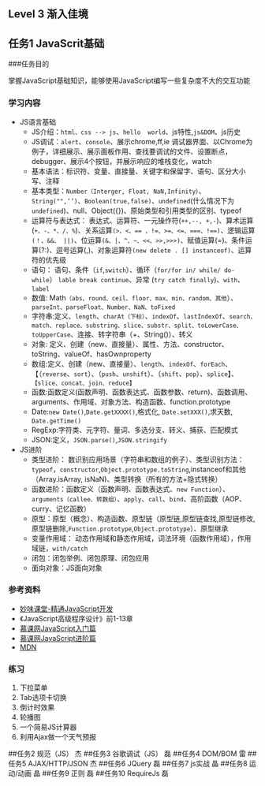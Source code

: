 ## Level 3 渐入佳境
## 任务1 JavaScrit基础
###任务目的 

掌握JavaScript基础知识，能够使用JavaScript编写一些复杂度不大的交互功能

### 学习内容

+ JS语言基础
    + JS介绍：`html、css --> js`、`hello  world`、js特性,`js&DOM`、js历史
    + JS调试：`alert`、`console`、展示chrome,ff,ie   调试器界面、以Chrome为例子，详细展示、展示面板作用、查找要调试的文件、设置断点，debugger、展示4个按钮，并展示响应的堆栈变化，watch
    + 基本语法：标识符、变量、直接量、关键字和保留字、语句、区分大小写、注释
    + 基本类型：`Number（Interger, Float, NaN,Infinity）`、`String("",’’)`、`Boolean(true,false)`、`undefined`(什么情况下为`undefined`)、null、Object({})、原始类型和引用类型的区别、typeof
    + 运算符与表达式：	表达式、运算符、一元操作符(`++,--, +,-`)、算术运算(`+、-、*、/、%`)、关系运算`(>、<、== 、!=、>=、<=、===、!==)`、逻辑运算`(！、&&、 ||)`、位运算`(&、|、^、~、<<、>>,>>>)`、赋值运算(=)、条件运算(?:)、逗号运算(,)、对象运算符`(new delete . [] instanceof)`、运算符的优先级
    + 语句：	语句、条件（`if`,`switch`）、循环（`for/for in/ while/ do-while`） `lable break continue`、异常 (`try catch finally`)、`with`、`label`
    + 数值:	Math`（abs、round、ceil、floor、max、min、random、其他`）、`parseInt、parseFloat、Number、NaN、toFixed`
    + 字符串:定义、`length`、`charAt（下标）`、`indexOf`、`lastIndexOf`、`search、match、replace、substring、slice、substr、split、toLowerCase、toUpperCase`、连接、转字符串（+、String()）、转义
    + 对象:	定义、创建（new、直接量）、属性、方法、constructor、toString、valueOf、hasOwnproperty
    + 数组:定义、创建（new、直接量）、`length`、`indexOf`、`forEach`、【（`reverse`、`sort`）、（`push`、`unshift`）、（`shift`、`pop`）、`splice`】、`【slice、concat、join、reduce】`
    + 函数:函数定义(函数声明、函数表达式、函数参数、return)、函数调用、arguments、作用域、对象方法、构造函数、function.prototype
    + Date:`new Date()`,`Date.getXXXX()`,格式化, `Date.setXXX()`,求天数, `Date.getTime()`
    + RegExp:字符类、元字符、量词、多选分支、转义、捕获、匹配模式
    + JSON:定义，`JSON.parse()`,`JSON.stringify`
+ JS进阶
    + 类型进阶： 数识别应用场景（字符串和数组的例子）、类型识别方法：`typeof`，`constructor`,`Object.prototype.toString`,instanceof和其他（Array.isArray, isNaN)、类型转换（所有的方法+隐式转换）
    + 函数进阶：函数定义（函数声明、函数表达式、`new Function`）、`arguments（callee、转数组）`、`apply`、`call`、`bind`、高阶函数（AOP、curry、记忆函数）
    + 原型：原型（概念）、构造函数、原型链（原型链,原型链查找,原型链修改,原型链删除,`Function.prototype`,`Object.prototype`）、原型继承
    + 变量作用域：	动态作用域和静态作用域，词法环境（函数作用域），作用域链，`with/catch`
    + 闭包：闭包举例、闭包原理、闭包应用
    + 面向对象：JS面向对象
    
### 参考资料

+ [妙味课堂-精通JavaScript开发][1]
+ 《JavaScript高级程序设计》前1-13章
+ [慕课网JavaScript入门篇][2]
+ [慕课网JavaScript进阶篇][3]
+ [MDN][4]

### 练习

1. 下拉菜单
2. Tab选项卡切换
3. 倒计时效果
4. 轮播图
5. 一个简易JS计算器
6. 利用Ajax做一个天气预报 
 

##任务2  规范（JS）	杰
##任务3   谷歌调试（JS）	磊
##任务4 DOM/BOM	雷
##任务5 AJAX/HTTP/JSON		杰
##任务6 JQuery	磊
##任务7 js实战	晶
##任务8 运动/动画	晶
##任务9 正则	磊
##任务10 RequireJs	磊


  [1]: http://pan.baidu.com/s/1pLH6t7t
  [2]: http://www.imooc.com/view/36
  [3]: http://www.imooc.com/view/10
  [4]: https://developer.mozilla.org/en-US/docs/Web/JavaScript